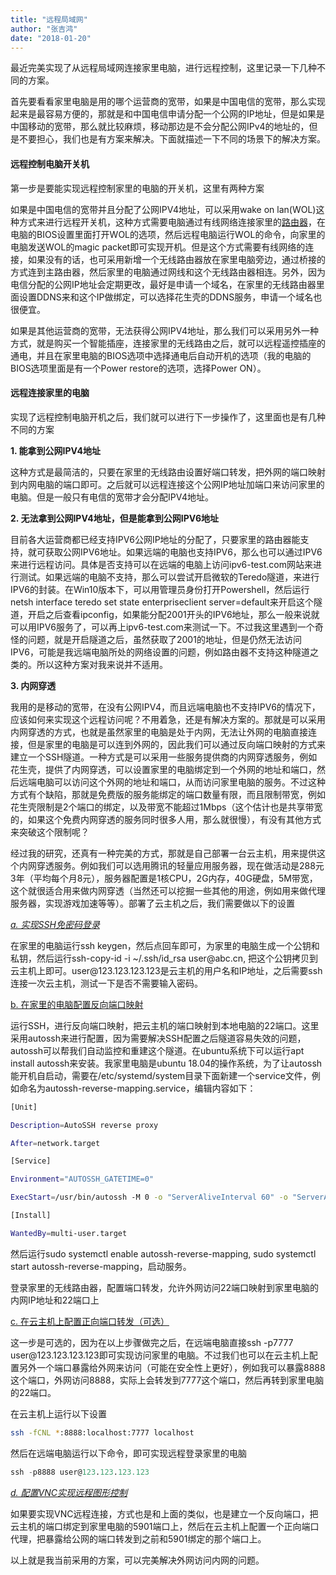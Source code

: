 ```yaml
---
title: "远程局域网"
author: "张吉鸿"
date: "2018-01-20"
---
```


最近完美实现了从远程局域网连接家里电脑，进行远程控制，这里记录一下几种不同的方案。

首先要看看家里电脑是用的哪个运营商的宽带，如果是中国电信的宽带，那么实现起来是最容易方便的，那就是和中国电信申请分配一个公网的IP地址，但是如果是中国移动的宽带，那么就比较麻烦，移动那边是不会分配公网IPv4的地址的，但是不要担心，我们也是有方案来解决。下面就描述一下不同的场景下的解决方案。

#### 远程控制电脑开关机

第一步是要能实现远程控制家里的电脑的开关机，这里有两种方案

如果是中国电信的宽带并且分配了公网IPV4地址，可以采用wake on lan(WOL)这种方式来进行远程开关机，这种方式需要电脑通过有线网络连接家里的[路由器](https://so.csdn.net/so/search?q=%E8%B7%AF%E7%94%B1%E5%99%A8&spm=1001.2101.3001.7020)，在电脑的BIOS设置里面打开WOL的选项，然后远程电脑运行WOL的命令，向家里的电脑发送WOL的magic packet即可实现开机。但是这个方式需要有线网络的连接，如果没有的话，也可采用新增一个无线路由器放在家里电脑旁边，通过桥接的方式连到主路由器，然后家里的电脑通过网线和这个无线路由器相连。另外，因为电信分配的公网IP地址会定期更改，最好是申请一个域名，在家里的无线路由器里面设置DDNS来和这个IP做绑定，可以选择花生壳的DDNS服务，申请一个域名也很便宜。

如果是其他运营商的宽带，无法获得公网IPV4地址，那么我们可以采用另外一种方式，就是购买一个智能插座，连接家里的无线路由之后，就可以远程遥控插座的通电，并且在家里电脑的BIOS选项中选择通电后自动开机的选项（我的电脑的BIOS选项里面是有一个Power restore的选项，选择Power ON）。

#### 远程连接家里的电脑

实现了远程控制电脑开机之后，我们就可以进行下一步操作了，这里面也是有几种不同的方案

**1. 能拿到公网IPV4地址**

这种方式是最简洁的，只要在家里的无线路由设置好端口转发，把外网的端口映射到内网电脑的端口即可。之后就可以远程连接这个公网IP地址加端口来访问家里的电脑。但是一般只有电信的宽带才会分配IPV4地址。

**2. 无法拿到公网IPV4地址，但是能拿到公网IPV6地址**

目前各大运营商都已经支持IPV6公网IP地址的分配了，只要家里的路由器能支持，就可获取公网IPV6地址。如果远端的电脑也支持IPV6，那么也可以通过IPV6来进行远程访问。具体是否支持可以在远端的电脑上访问ipv6-test.com网站来进行测试。如果远端的电脑不支持，那么可以尝试开启微软的Teredo隧道，来进行IPV6的封装。在Win10版本下，可以用管理员身份打开Powershell，然后运行netsh interface teredo set state enterpriseclient server=default来开启这个隧道，开启之后查看ipconfig，如果能分配2001开头的IPV6地址，那么一般来说就可以用IPV6服务了，可以再上ipv6-test.com来测试一下。不过我这里遇到一个奇怪的问题，就是开启隧道之后，虽然获取了2001的地址，但是仍然无法访问IPV6，可能是我远端电脑所处的网络设置的问题，例如路由器不支持这种隧道之类的。所以这种方案对我来说并不适用。

**3. 内网穿透**

我用的是移动的宽带，在没有公网IPV4，而且远端电脑也不支持IPV6的情况下，应该如何来实现这个远程访问呢？不用着急，还是有解决方案的。那就是可以采用内网穿透的方式，也就是虽然家里的电脑是处于内网，无法让外网的电脑直接连接，但是家里的电脑是可以连到外网的，因此我们可以通过反向端口映射的方式来建立一个SSH隧道。一种方式是可以采用一些服务提供商的内网穿透服务，例如花生壳，提供了内网穿透，可以设置家里的电脑绑定到一个外网的地址和端口，然后远端电脑可以访问这个外网的地址和端口，从而访问家里电脑的服务。不过这种方式有个缺陷，那就是免费版的服务能绑定的端口数量有限，而且限制带宽，例如花生壳限制是2个端口的绑定，以及带宽不能超过1Mbps（这个估计也是共享带宽的，如果这个免费内网穿透的服务同时很多人用，那么就很慢），有没有其他方式来突破这个限制呢？

经过我的研究，还真有一种完美的方式，那就是自己部署一台云主机，用来提供这个内网穿透服务。例如我们可以选用腾讯的轻量应用服务器，现在做活动是288元3年（平均每个月8元），服务器配置是1核CPU，2G内存，40G硬盘，5M带宽，这个就很适合用来做内网穿透（当然还可以挖掘一些其他的用途，例如用来做代理服务器，实现游戏加速等等）。部署了云主机之后，我们需要做以下的设置

<u><em>a. 实现SSH免密码登录</em></u>

在家里的电脑运行ssh keygen，然后点回车即可，为家里的电脑生成一个公钥和私钥，然后运行ssh-copy-id -i \~/.ssh/id_rsa user\@abc.cn, 把这个公钥拷贝到云主机上即可。user\@123.123.123.123是云主机的用户名和IP地址，之后需要ssh连接一次云主机，测试一下是否不需要输入密码。

<u>b. 在家里的电脑配置反向端口映射</u>

运行SSH，进行反向端口映射，把云主机的端口映射到本地电脑的22端口。这里采用autossh来进行配置，因为需要解决SSH配置之后隧道容易失效的问题，autossh可以帮我们自动监控和重建这个隧道。在ubuntu系统下可以运行apt install autossh来安装。我家里电脑是ubuntu 18.04的操作系统，为了让autossh能开机自启动，需要在/etc/systemd/system目录下面新建一个service文件，例如命名为autossh-reverse-mapping.service，编辑内容如下：

``` bash
[Unit]

Description=AutoSSH reverse proxy

After=network.target

[Service]

Environment="AUTOSSH_GATETIME=0"

ExecStart=/usr/bin/autossh -M 0 -o "ServerAliveInterval 60" -o "ServerAliveCountMax 2" -o TCPKeepAlive=yes -NR 7777:localhost:22 user@123.123.123.123

[Install]

WantedBy=multi-user.target
```

然后运行sudo systemctl enable autossh-reverse-mapping, sudo systemctl start autossh-reverse-mapping，启动服务。

登录家里的无线路由器，配置端口转发，允许外网访问22端口映射到家里电脑的内网IP地址和22端口上

<u>c. 在云主机上配置正向端口转发（可选）</u>

这一步是可选的，因为在以上步骤做完之后，在远端电脑直接ssh -p7777 user\@123.123.123.123即可实现访问家里的电脑。不过我们也可以在云主机上配置另外一个端口暴露给外网来访问（可能在安全性上更好），例如我可以暴露8888这个端口，外网访问8888，实际上会转发到7777这个端口，然后再转到家里电脑的22端口。

在云主机上运行以下设置

``` bash
ssh -fCNL *:8888:localhost:7777 localhost
```

然后在远端电脑运行以下命令，即可实现远程登录家里的电脑

``` sql
ssh -p8888 user@123.123.123.123
```

<u><em>d. 配置VNC实现远程图形控制</em></u>

如果要实现VNC远程连接，方式也是和上面的类似，也是建立一个反向端口，把云主机的端口绑定到家里电脑的5901端口上，然后在云主机上配置一个正向端口代理，把暴露给公网的端口转发到之前和5901绑定的那个端口上。

以上就是我当前采用的方案，可以完美解决外网访问内网的问题。
